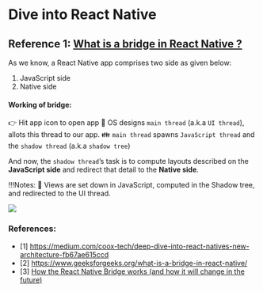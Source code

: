 # Dive into React Native

## Reference 1: [What is a bridge in React Native ?](https://www.geeksforgeeks.org/what-is-a-bridge-in-react-native/)

As we know, a React Native app comprises two side as given below:
1. JavaScript side
2. Native side

#### Working of bridge:

:point_right: Hit app icon to open app
:iphone: OS designs `main thread` (a.k.a `UI thread`), allots this thread to our app.
:family: `main thread` spawns `JavaScript thread` and the `shadow thread` (a.k.a `shadow tree`)

And now, the `shadow thread`’s task is to compute layouts described on the **JavaScript side** and redirect that detail to the **Native side**.

!!!Notes: :sparkling_heart: Views are set down in JavaScript, computed in the Shadow tree, and redirected to the UI thread.

<img src='https://miro.medium.com/max/1100/1*0LTWA_egTnRLRlqXoRUymg.png'/>

### References:

- [1] https://medium.com/coox-tech/deep-dive-into-react-natives-new-architecture-fb67ae615ccd
- [2] https://www.geeksforgeeks.org/what-is-a-bridge-in-react-native/
- [3] [How the React Native Bridge works (and how it will change in the future)
](https://www.youtube.com/watch?v=TU_kTuz2i9Y&t=224s)